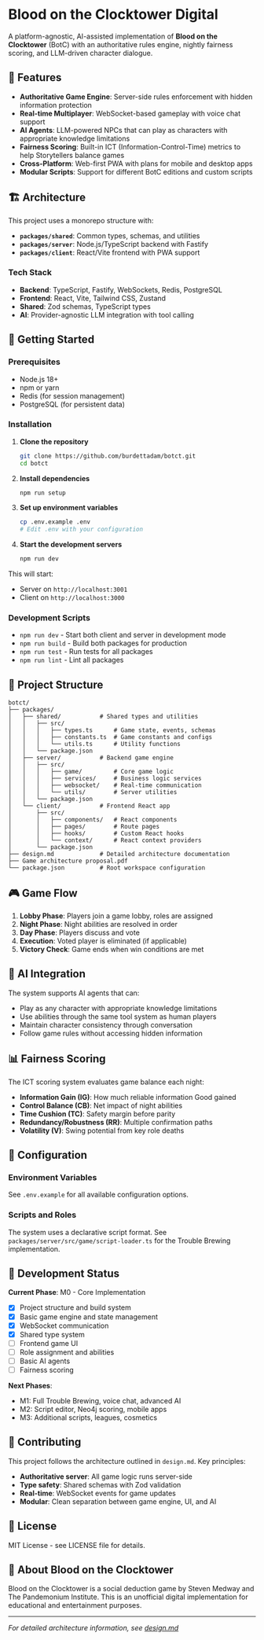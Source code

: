 # Blood on the Clocktower Digital

A platform-agnostic, AI-assisted implementation of **Blood on the Clocktower** (BotC) with an authoritative rules engine, nightly fairness scoring, and LLM-driven character dialogue.

## 🎯 Features

- **Authoritative Game Engine**: Server-side rules enforcement with hidden information protection
- **Real-time Multiplayer**: WebSocket-based gameplay with voice chat support
- **AI Agents**: LLM-powered NPCs that can play as characters with appropriate knowledge limitations
- **Fairness Scoring**: Built-in ICT (Information-Control-Time) metrics to help Storytellers balance games
- **Cross-Platform**: Web-first PWA with plans for mobile and desktop apps
- **Modular Scripts**: Support for different BotC editions and custom scripts

## 🏗️ Architecture

This project uses a monorepo structure with:

- **`packages/shared`**: Common types, schemas, and utilities
- **`packages/server`**: Node.js/TypeScript backend with Fastify
- **`packages/client`**: React/Vite frontend with PWA support

### Tech Stack

- **Backend**: TypeScript, Fastify, WebSockets, Redis, PostgreSQL
- **Frontend**: React, Vite, Tailwind CSS, Zustand
- **Shared**: Zod schemas, TypeScript types
- **AI**: Provider-agnostic LLM integration with tool calling

## 🚀 Getting Started

### Prerequisites

- Node.js 18+ 
- npm or yarn
- Redis (for session management)
- PostgreSQL (for persistent data)

### Installation

1. **Clone the repository**
   ```bash
   git clone https://github.com/burdettadam/botct.git
   cd botct
   ```

2. **Install dependencies**
   ```bash
   npm run setup
   ```

3. **Set up environment variables**
   ```bash
   cp .env.example .env
   # Edit .env with your configuration
   ```

4. **Start the development servers**
   ```bash
   npm run dev
   ```

This will start:
- Server on `http://localhost:3001`
- Client on `http://localhost:3000`

### Development Scripts

- `npm run dev` - Start both client and server in development mode
- `npm run build` - Build both packages for production
- `npm run test` - Run tests for all packages
- `npm run lint` - Lint all packages

## 📁 Project Structure

```
botct/
├── packages/
│   ├── shared/           # Shared types and utilities
│   │   ├── src/
│   │   │   ├── types.ts      # Game state, events, schemas
│   │   │   ├── constants.ts  # Game constants and configs
│   │   │   └── utils.ts      # Utility functions
│   │   └── package.json
│   ├── server/           # Backend game engine
│   │   ├── src/
│   │   │   ├── game/         # Core game logic
│   │   │   ├── services/     # Business logic services
│   │   │   ├── websocket/    # Real-time communication
│   │   │   └── utils/        # Server utilities
│   │   └── package.json
│   └── client/           # Frontend React app
│       ├── src/
│       │   ├── components/   # React components
│       │   ├── pages/        # Route pages
│       │   ├── hooks/        # Custom React hooks
│       │   └── context/      # React context providers
│       └── package.json
├── design.md             # Detailed architecture documentation
├── Game architecture proposal.pdf
└── package.json          # Root workspace configuration
```

## 🎮 Game Flow

1. **Lobby Phase**: Players join a game lobby, roles are assigned
2. **Night Phase**: Night abilities are resolved in order
3. **Day Phase**: Players discuss and vote
4. **Execution**: Voted player is eliminated (if applicable)
5. **Victory Check**: Game ends when win conditions are met

## 🤖 AI Integration

The system supports AI agents that can:
- Play as any character with appropriate knowledge limitations
- Use abilities through the same tool system as human players
- Maintain character consistency through conversation
- Follow game rules without accessing hidden information

## 📊 Fairness Scoring

The ICT scoring system evaluates game balance each night:
- **Information Gain (IG)**: How much reliable information Good gained
- **Control Balance (CB)**: Net impact of night abilities
- **Time Cushion (TC)**: Safety margin before parity
- **Redundancy/Robustness (RR)**: Multiple confirmation paths
- **Volatility (V)**: Swing potential from key role deaths

## 🔧 Configuration

### Environment Variables

See `.env.example` for all available configuration options.

### Scripts and Roles

The system uses a declarative script format. See `packages/server/src/game/script-loader.ts` for the Trouble Brewing implementation.

## 🚧 Development Status

**Current Phase**: M0 - Core Implementation
- [x] Project structure and build system
- [x] Basic game engine and state management
- [x] WebSocket communication
- [x] Shared type system
- [ ] Frontend game UI
- [ ] Role assignment and abilities
- [ ] Basic AI agents
- [ ] Fairness scoring

**Next Phases**:
- M1: Full Trouble Brewing, voice chat, advanced AI
- M2: Script editor, Neo4j scoring, mobile apps
- M3: Additional scripts, leagues, cosmetics

## 🤝 Contributing

This project follows the architecture outlined in `design.md`. Key principles:

- **Authoritative server**: All game logic runs server-side
- **Type safety**: Shared schemas with Zod validation
- **Real-time**: WebSocket events for game updates
- **Modular**: Clean separation between game engine, UI, and AI

## 📝 License

MIT License - see LICENSE file for details.

## 🎲 About Blood on the Clocktower

Blood on the Clocktower is a social deduction game by Steven Medway and The Pandemonium Institute. This is an unofficial digital implementation for educational and entertainment purposes.

---

*For detailed architecture information, see [design.md](./design.md)*
